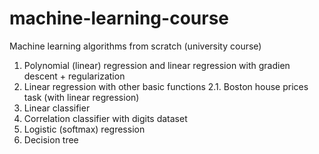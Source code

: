 # machine-learning-course
Machine learning algorithms from scratch (university course)

1. Polynomial (linear) regression and linear regression with gradien descent + regularization
2. Linear regression with other basic functions
2.1. Boston house prices task (with linear regression)
3. Linear classifier
4. Correlation classifier with digits dataset
5. Logistic (softmax) regression
6. Decision tree
